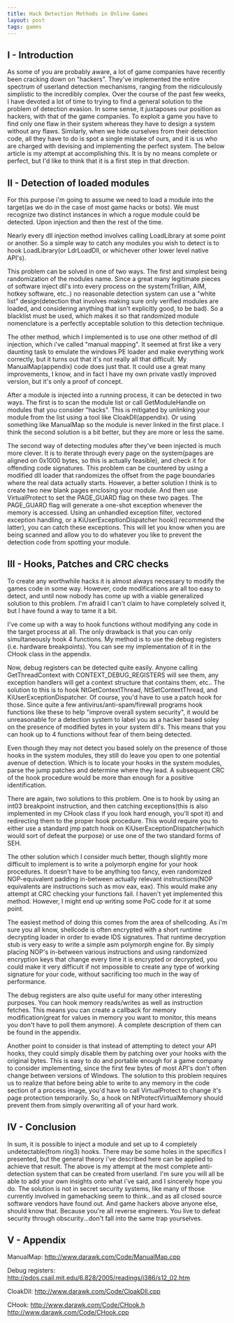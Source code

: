 ```yaml
---
title: Hack Detection Methods in Online Games
layout: post
tags: games
---
```


## I - Introduction

As some of you are probably aware, a lot of game companies have recently been cracking down on "hackers". They've implemented the entire spectrum of userland detection mechanisms, ranging from the ridiculously simplistic to the incredibly complex. Over the course of the past few weeks, I have devoted a lot of time to trying to find a general solution to the problem of detection evasion. In some sense, it juxtaposes our position as hackers, with that of the game companies. To exploit a game you have to find only one flaw in their system whereas they have to design a system without any flaws. Similarly, when we hide ourselves from their detection code, all they have to do is spot a single mistake of ours, and it is us who are charged with devising and implementing the perfect system. The below article is my attempt at accomplishing this. It is by no means complete or perfect, but I'd like to think that it is a first step in that direction.

## II - Detection of loaded modules

For this purpose i'm going to assume we need to load a module into the target(as we do in the case of most game hacks or bots). We must recognize two distinct instances in which a rogue module could be detected. Upon injection and then the rest of the time.



Nearly every dll injection method involves calling LoadLibrary at some point or another. So a simple way to catch any modules you wish to detect is to hook LoadLibrary(or LdrLoadDll, or whichever other lower level native
API's).

This problem can be solved in one of two ways. The first and simplest being randomization of the modules name. Since a great many legitimate pieces of software inject dll's into every process on the system(Trillian, AIM, hotkey software, etc..) no reasonable detection system can use a "white list" design(detection that involves making sure only verified modules are loaded, and considering anything that isn't explicitly good, to be bad). So a blacklist must be used, which makes it so that randomized module nomenclature is a perfectly acceptable solution to this detection technique.

The other method, which I implemented is to use one other method of dll injection, which i've called "manual mapping". It seemed at first like a very daunting task to emulate the windows PE loader and make everything
work correctly, but it turns out that it's not really all that difficult. My ManualMap(appendix) code does just that. It could use a great many improvements, I know, and in fact I have my own private vastly improved
version, but it's only a proof of concept.

After a module is injected into a running process, it can be detected in two ways. The first is to scan the module list or call GetModuleHandle on modules that you consider "hacks". This is mitigated by unlinking your
module from the list using a tool like CloakDll(appendix). Or using something like ManualMap so the module is never linked in the first place. I think the second solution is a bit better, but they are more or less the same.

The second way of detecting modules after they've been injected is much more clever. It is to iterate through every page on the system(pages are aligned on 0x1000 bytes, so this is actually feasible), and check it for
offending code signatures. This problem can be countered by using a modified dll loader that randomizes the offset from the page boundaries where the real data actually starts. However, a better solution I think is
to create two new blank pages enclosing your module. And then use VirtualProtect to set the PAGE_GUARD flag on these two pages. The PAGE_GUARD flag will generate a one-shot exception whenever the memory is accessed. Using an unhandled exception filter, vectored exception handling, or a KiUserExceptionDispatcher hook(I recommend the latter), you can catch these exceptions. This will let you know when you are being scanned and allow you to do whatever you like to prevent the detection code from spotting your module.

## III - Hooks, Patches and CRC checks

To create any worthwhile hacks it is almost always necessary to modify the games code in some way. However, code modifications are all too easy to detect, and until now nobody has come up with a viable generalized solution to this problem. I'm afraid I can't claim to have completely solved it, but I have found a way to tame it a bit.

I've come up with a way to hook functions without modifying any code in the target process at all. The only drawback is that you can only simultaneously hook 4 functions. My method is to use the debug registers (i.e. hardware breakpoints). You can see my implementation of it in the CHook class in the appendix.

Now, debug registers can be detected quite easily. Anyone calling GetThreadContext with CONTEXT_DEBUG_REGISTERS will see them, any exception handlers will get a context structure that contains them, etc.. The solution to this is to hook NtGetContextThread, NtSetContextThread, and KiUserExceptionDispatcher. Of course, you'd have to use a patch hook for those. Since quite a few antivirus/anti-spam/firewall programs hook functions like these to help "improve overall system security", it would be unreasonable for a detection system to label you as a hacker based soley on
the presence of modified bytes in your system dll's. This means that you can hook up to 4 functions without fear of them being detected.

Even though they may not detect you based solely on the presence of those hooks in the system modules, they still do leave you open to one potential avenue of detection. Which is to locate your hooks in the system modules,
parse the jump patches and determine where they lead. A subsequent CRC of the hook procedure would be more than enough for a positive identification.

There are again, two solutions to this problem. One is to hook by using an int03 breakpoint instruction, and then catching exceptions(this is also implemented in my CHook class if you look hard enough, you'll spot it) and
redirecting them to the proper hook procedure. This would require you to either use a standard jmp patch hook on KiUserExceptionDispatcher(which would sort of defeat the purpose) or use one of the two standard forms of SEH.

The other solution which I consider much better, though slightly more difficult to implement is to write a polymorph engine for your hook procedures. It doesn't have to be anything too fancy, even randomized NOP-equivalent padding in-between actually relevant instructions(NOP equivalents are instructions such as mov eax, eax). This would make any
attempt at CRC checking your functions fail. I haven't yet implemented this method. However, I might end up writing some PoC code for it at some point.

The easiest method of doing this comes from the area of shellcoding. As i'm sure you all know, shellcode is often encrypted with a short runtime decrypting loader in order to evade IDS signatures. That runtime decryption stub is very easy to write a simple asm polymorph engine for. By simply placing NOP's in-between various instructions and using randomized encryption keys that change every time it is encrypted or decrypted, you could make it very difficult if not impossible to create any type of working signature for your code, without sacrificing too much in the way of performance.

The debug registers are also quite useful for many other interesting purposes. You can hook memory reads/writes as well as instruction fetches. This means you can create a callback for memory modification(great for values in memory you want to monitor, this means you don't have to poll them anymore). A complete description of them can be found in the appendix.

Another point to consider is that instead of attempting to detect your API hooks, they could simply disable them by patching over your hooks with the original bytes. This is easy to do and portable enough for a game company to consider implementing, since the first few bytes of most API's don't often change between versions of Windows. The solution to this problem requires us to realize that before being able to write to any memory in the code section of a process image, you'd have to call VirtualProtect to change it's page protection temporarily. So, a hook on NtProtectVirtualMemory should prevent them from simply overwriting all of your hard work.

## IV - Conclusion

In sum, it is possible to inject a module and set up to 4 completely undetectable(from ring3) hooks. There may be some holes in the specifics I presented, but the general theory i've described here can be applied to achieve that result. The above is my attempt at the most complete anti-detection system that can be created from userland. I'm sure you will
all be able to add your own insights onto what i've said, and I sincerely hope you do. The solution is not in secret security systems, like many of those currently involved in gamehacking seem to think...and as all closed source software vendors have found out. And game hackers above anyone else, should know that. Because you're all reverse engineers. You live to defeat security through obscurity...don't fall into the same trap yourselves.

## V - Appendix

ManualMap:
http://www.darawk.com/Code/ManualMap.cpp

Debug registers:
http://pdos.csail.mit.edu/6.828/2005/readings/i386/s12_02.htm

CloakDll:
http://www.darawk.com/Code/CloakDll.cpp

CHook:
http://www.darawk.com/Code/CHook.h
http://www.darawk.com/Code/CHook.cpp
